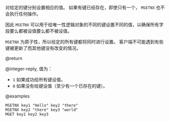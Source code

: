 对给定的键分别设置相应的值。
如果有键已经存在，即使只有一个， `MSETNX` 也不会执行任何操作。

因此 `MSETNX` 可以用于给唯一性逻辑对象的不同的键设置不同的值，以确保所有字段要么都被设值要么都不被设值。

`MSETNX` 为原子性，所以给定的所有键都将同时进行设置。
客户端不可能遇到有些键被更新了而其他键没有改变的情况。

@return

@integer-reply, 值为：

* `1` 如果成功给所有键设值。
* `0` 如果没有给键设值（至少有一个已存在的键）。

@examples

```cli
MSETNX key1 "Hello" key2 "there"
MSETNX key2 "there" key3 "world"
MGET key1 key2 key3
```
